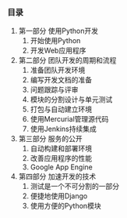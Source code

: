 ### 目录 ###
1. 第一部分 使用Python开发
	1. 开始使用Python
	2. 开发Web应用程序
2. 第二部分 团队开发的周期和流程
	1. 准备团队开发环境
	2. 编写开发文档的准备
	3. 问题跟踪与评审
	4. 模块的分割设计与单元测试
	5. 打包与自动建立环境
	6. 使用Mercurial管理源代码
	7. 使用Jenkins持续集成
3. 第三部分 服务的公开
	1. 自动构建和部署环境
	2. 改善应用程序的性能
	3. Google App Engine
4. 第四部分 加速开发的技术
	1. 测试是一个不可分割的一部分
	2. 便捷地使用Django
	3. 使用方便的Python模块 